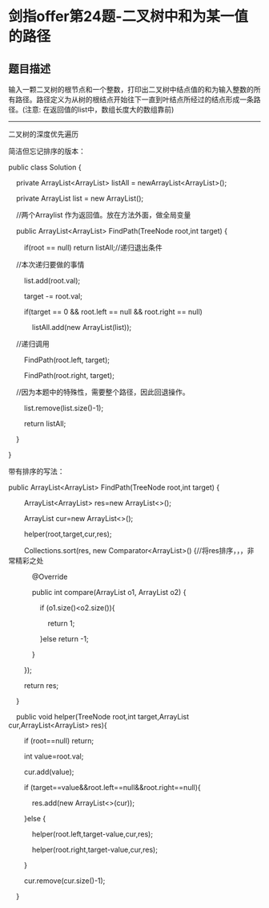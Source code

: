 # 剑指offer第24题-二叉树中和为某一值的路径

## 题目描述

输入一颗二叉树的根节点和一个整数，打印出二叉树中结点值的和为输入整数的所有路径。路径定义为从树的根结点开始往下一直到叶结点所经过的结点形成一条路径。(注意: 在返回值的list中，数组长度大的数组靠前)

---

二叉树的深度优先遍历

简洁但忘记排序的版本：

public class Solution {

    private ArrayList<ArrayList<Integer>> listAll = newArrayList<ArrayList<Integer>>();

    private ArrayList<Integer> list = new ArrayList<Integer>();

    //两个Arraylist 作为返回值。放在方法外面，做全局变量

    public ArrayList<ArrayList<Integer>> FindPath(TreeNode root,int target) {

        if(root == null) return listAll;//递归退出条件

    //本次递归要做的事情

        list.add(root.val);

        target -= root.val;

        if(target == 0 && root.left == null && root.right == null)

            listAll.add(new ArrayList<Integer>(list));

    //递归调用

        FindPath(root.left, target);

        FindPath(root.right, target);

    //因为本题中的特殊性，需要整个路径，因此回退操作。

        list.remove(list.size()-1);

        return listAll;

    }

}

带有排序的写法：

public ArrayList<ArrayList<Integer>> FindPath(TreeNode root,int target) {

        ArrayList<ArrayList<Integer>> res=new ArrayList<>();

        ArrayList<Integer> cur=new ArrayList<>();

        helper(root,target,cur,res);

        Collections.sort(res, new Comparator<ArrayList<Integer>>() {//将res排序，，，非常精彩之处

            @Override

            public int compare(ArrayList<Integer> o1, ArrayList<Integer> o2) {

                if (o1.size()<o2.size()){

                    return 1;

                }else return -1;

            }

        });

        return res;

    }

    public void helper(TreeNode root,int target,ArrayList<Integer> cur,ArrayList<ArrayList<Integer>> res){

        if (root==null) return;

        int value=root.val;

        cur.add(value);

        if (target==value&&root.left==null&&root.right==null){

            res.add(new ArrayList<>(cur));

        }else {

            helper(root.left,target-value,cur,res);

            helper(root.right,target-value,cur,res);

        }

        cur.remove(cur.size()-1);

    }
